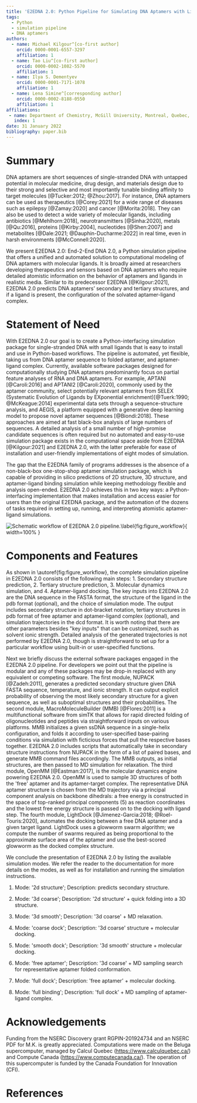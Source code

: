 ```yaml
---
title: 'E2EDNA 2.0: Python Pipeline for Simulating DNA Aptamers with Ligands'
tags:
  - Python
  - simulation pipeline
  - DNA aptamers
authors:
  - name: Michael Kilgour^[co-first author]
    orcid: 0000-0001-6557-3297
    affiliation: 1
  - name: Tao Liu^[co-first author]
    orcid: 0000-0002-1082-5570
    affiliation: 1
  - name: Ilya S. Dementyev
    orcid: 0000-0001-7171-1078
    affiliation: 1
  - name: Lena Simine^[corresponding author]
    orcid: 0000-0002-8188-0550
    affiliation: 1
affiliations:
 - name: Department of Chemistry, McGill University, Montreal, Quebec, Canada
   index: 1
date: 31 January 2022
bibliography: paper.bib
---
```


# Summary

DNA aptamers are short sequences of single-stranded DNA with untapped potential in molecular medicine, drug design, and materials design due to their strong and selective and most importantly tunable binding affinity to target molecules [@Tucker:2012; @Zhou:2017]. For instance, DNA aptamers can be used as therapeutics [@Corey:2021] for a wide range of diseases such as epilepsy [@Zamay:2020] and cancer [@Morita:2018]. They can also be used to detect a wide variety of molecular ligands, including antibiotics [@Mehlhorn:2018], neurotransmitters [@Sinha:2020], metals [@Qu:2016], proteins [@Kirby:2004], nucleotides [@Shen:2007] and metabolites [@Dale:2021; @Dauphin-Ducharme:2022] in real time, even in harsh environments [@McConnell:2020].

We present E2EDNA 2.0: End-2-End DNA 2.0, a Python simulation pipeline that offers a unified and automated solution to computational modeling of DNA aptamers with molecular ligands. It is broadly aimed at researchers developing therapeutics and sensors based on DNA aptamers who require detailed atomistic information on the behavior of aptamers and ligands in realistic media. Similar to its predecessor E2EDNA [@Kilgour:2021], E2EDNA 2.0 predicts DNA aptamers’ secondary and tertiary structures, and if a ligand is present,  the configuration of the solvated aptamer-ligand complex. 

# Statement of Need

With E2EDNA 2.0 our goal is to create a Python-interfacing simulation package for single-stranded DNA with small ligands that is easy to install and use in Python-based workflows. The pipeline is automated, yet flexible, taking us from DNA aptamer sequence to folded aptamer, and aptamer-ligand complex. Currently, available software packages designed for computationally studying DNA aptamers predominantly focus on partial feature analyses of RNA and DNA aptamers. For example, APTANI [@Caroli:2016] and APTANI2 [@Caroli:2020], commonly used by the aptamer community, select potentially relevant aptamers from SELEX (Systematic Evolution of Ligands by EXponential enrichment)[@Tuerk:1990; @McKeague:2014] experimental data sets through a sequence-structure analysis, and AEGIS, a platform equipped with a generative deep learning model to propose novel aptamer sequences [@Biondi:2018]. These approaches are aimed at fast black-box analysis of large numbers of sequences. A detailed analysis of a small number of high-promise candidate sequences is often required but no automated and easy-to-use simulation package exists in the computational space aside from E2EDNA [@Kilgour:2021] and E2EDNA 2.0, with the latter preferable for ease of installation and user-friendly implementations of eight modes of simulation.

The gap that the E2EDNA family of programs addresses is the absence of a non-black-box one-stop-shop aptamer simulation package, which is capable of providing in silico predictions of 2D structure, 3D structure, and aptamer-ligand binding simulation while keeping methodology flexible and analysis open-ended. E2EDNA 2.0 achieves this in two key ways: a Python-interfacing implementation that makes installation and access easier for users than the original E2EDNA package, and the automation of the dozens of tasks required in setting up, running, and interpreting atomistic aptamer-ligand simulations.

![Schematic workflow of E2EDNA 2.0 pipeline.\label{fig:figure_workflow}](figure_workflow.png){ width=100% }


# Components and Features

As shown in \autoref{fig:figure_workflow}, the complete simulation pipeline in E2EDNA 2.0 consists of the following main steps: 1. Secondary structure prediction, 2. Tertiary structure prediction, 3. Molecular dynamics simulation, and 4. Aptamer-ligand docking. The key inputs into E2EDNA 2.0 are the DNA sequence in the FASTA format, the structure of the ligand in the pdb format (optional), and the choice of simulation mode. The output includes secondary structure in dot-bracket notation, tertiary structures in pdb format of free aptamer and aptamer-ligand complex (optional), and simulation trajectories in the dcd format. It is worth noting that there are other parameters besides "key inputs" that can be customized, such as solvent ionic strength. Detailed analysis of the generated trajectories is not performed by E2EDNA 2.0, though is straightforward to set up for a particular workflow using built-in or user-specified functions.

Next we briefly discuss the external software packages engaged in the E2EDNA 2.0 pipeline. For developers we point out that the pipeline is modular and any of these packages may be drop-in replaced with any equivalent or competing software. The first module, NUPACK [@Zadeh:2011], generates a predicted secondary structure given DNA FASTA sequence, temperature, and ionic strength. It can output explicit probability of observing the most likely secondary structure for a given sequence, as well as suboptimal structures and their probabilities. The second module, MacroMoleculeBuilder (MMB) [@Flores:2011] is a multifunctional software from simTK that allows for rapid directed folding of oligonucleotides and peptides via straightforward inputs on various platforms. MMB initializes a given ssDNA sequence in a single-helix configuration, and folds it according to user-specified base-pairing conditions via simulation with ficticious forces that pull the respective bases together. E2EDNA 2.0 includes scripts that automatically take in secondary structure instructions from NUPACK in the form of a list of paired bases, and generate MMB command files accordingly. The MMB outputs, as initial structures, are then passed to MD simulation for relaxation. The third module, OpenMM [@Eastman:2017], is the molecular dynamics engine powering E2EDNA 2.0. OpenMM is used to sample 3D structures of both the 'free' aptamer and its aptamer-target complex. The representative DNA aptamer structure is chosen from the MD trajectory via a principal component analysis on backbone dihedrals: a free energy is constructed in the space of top-ranked principal components (5) as reaction coordinates and the lowest free energy structure is passed on to the docking with ligand step. The fourth module, LightDock [@Jimenez-Garcia:2018; @Roel-Touris:2020], automates the docking between a free DNA aptamer and a given target ligand. LightDock uses a glowworm swarm algorithm; we compute the number of swarms required as being proportional to the approximate surface area of the aptamer and use the best-scored glowworm as the docked complex structure.

We conclude the presentation of E2EDNA 2.0 by listing the available simulation modes. We refer the reader to the documentation for more details on the modes, as well as for installation and running the simulation instructions.

1. Mode: '2d structure'; Description: predicts secondary structure.

2. Mode: '3d coarse';    Description: '2d structure' + quick folding into a 3D structure.

3. Mode: '3d smooth';    Description: '3d coarse' + MD relaxation.

4. Mode: 'coarse dock';  Description: '3d coarse' structure  + molecular docking.

5. Mode: 'smooth dock';  Description: '3d smooth' structure + molecular docking.

6. Mode: 'free aptamer'; Description: '3d coarse' + MD sampling search for representative aptamer folded conformation.

7. Mode: 'full dock';    Description: 'free aptamer' + molecular docking.

8. Mode: 'full binding'; Description: 'full dock' + MD sampling of aptamer-ligand complex.

# Acknowledgements

Funding from the NSERC Discovery grant RGPIN-201924734 and an NSERC PDF for M.K. is greatly appreciated. Computations were made on the Beluga supercomputer, managed by Calcul Quebec (https://www.calculquebec.ca/) and Compute Canada (https://www.computecanada.ca/). The operation of this supercomputer is funded by the Canada Foundation for Innovation (CFI).

# References
